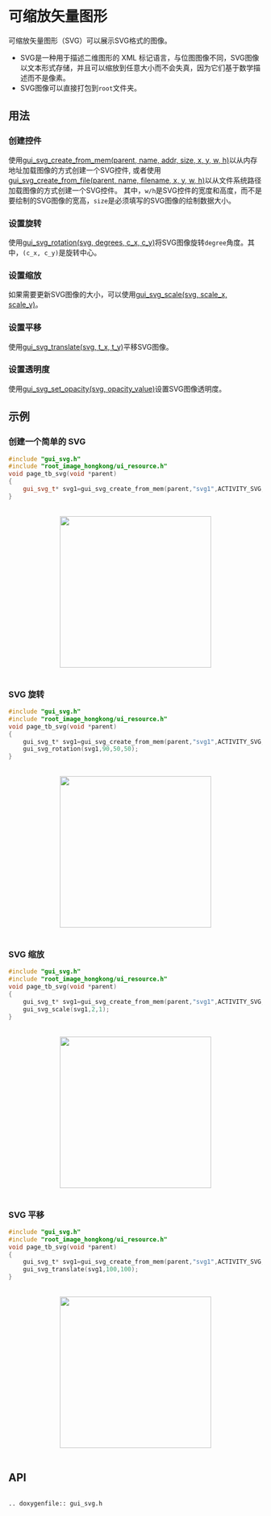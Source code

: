 # 可缩放矢量图形

可缩放矢量图形（SVG）可以展示SVG格式的图像。
- SVG是一种用于描述二维图形的 XML 标记语言，与位图图像不同，SVG图像以文本形式存储，并且可以缩放到任意大小而不会失真，因为它们基于数学描述而不是像素。
- SVG图像可以直接打包到`root`文件夹。

## 用法
### 创建控件
使用[gui_svg_create_from_mem(parent, name, addr, size, x, y, w, h)](#gui_svg_create_from_mem)以从内存地址加载图像的方式创建一个SVG控件, 或者使用[gui_svg_create_from_file(parent, name, filename, x, y, w, h)](#gui_svg_create_from_file)以从文件系统路径加载图像的方式创建一个SVG控件。
其中，`w/h`是SVG控件的宽度和高度，而不是要绘制的SVG图像的宽高，`size`是必须填写的SVG图像的绘制数据大小。

### 设置旋转
使用[gui_svg_rotation(svg, degrees, c_x, c_y)](#gui_svg_rotation)将SVG图像旋转`degree`角度。其中，`(c_x, c_y)`是旋转中心。

### 设置缩放
如果需要更新SVG图像的大小，可以使用[gui_svg_scale(svg, scale_x, scale_y)](#gui_svg_scale)。

### 设置平移
使用[gui_svg_translate(svg, t_x, t_y)](#gui_svg_translate)平移SVG图像。

### 设置透明度
使用[gui_svg_set_opacity(svg, opacity_value)](#gui_svg_set_opacity)设置SVG图像透明度。

## 示例

### 创建一个简单的 SVG
```cpp
#include "gui_svg.h"
#include "root_image_hongkong/ui_resource.h"
void page_tb_svg(void *parent)
{
    gui_svg_t* svg1=gui_svg_create_from_mem(parent,"svg1",ACTIVITY_SVG,5184,0,0,100,100);
}
```
<br/>
<div style="text-align: center"><img width="300" src ="https://foruda.gitee.com/images/1699598969684310669/2e2a68e7_13671125.png"/></div>
<br/>

### SVG 旋转

```c
#include "gui_svg.h"
#include "root_image_hongkong/ui_resource.h"
void page_tb_svg(void *parent)
{
    gui_svg_t* svg1=gui_svg_create_from_mem(parent,"svg1",ACTIVITY_SVG,5184,0,0,100,100);
    gui_svg_rotation(svg1,90,50,50);
}
```
<br/>
<div style="text-align: center"><img width="300" src ="https://foruda.gitee.com/images/1699598974541085137/fcc74440_13671125.png"/></div>
<br/>

### SVG 缩放

```c
#include "gui_svg.h"
#include "root_image_hongkong/ui_resource.h"
void page_tb_svg(void *parent)
{
    gui_svg_t* svg1=gui_svg_create_from_mem(parent,"svg1",ACTIVITY_SVG,5184,0,0,100,100);
    gui_svg_scale(svg1,2,1);
}
```
<br/>
<div style="text-align: center"><img width="300" src ="https://foruda.gitee.com/images/1699598982107316449/af526d67_13671125.png"/></div>
<br/>

### SVG 平移

```c
#include "gui_svg.h"
#include "root_image_hongkong/ui_resource.h"
void page_tb_svg(void *parent)
{
    gui_svg_t* svg1=gui_svg_create_from_mem(parent,"svg1",ACTIVITY_SVG,5184,0,0,100,100);
    gui_svg_translate(svg1,100,100);
}
```
<br/>
<div style="text-align: center"><img width="300" src ="https://foruda.gitee.com/images/1699598986751661244/ff6ea9cf_13671125.png"/></div>
<br/>

## API

```eval_rst

.. doxygenfile:: gui_svg.h

```
